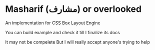 # Masharif (مشارف) or overlooked
An implementation for CSS Box Layout Engine

You can build example and check it till I finalize  its docs

It may not be compelete But I will really accept anyone's trying to help
